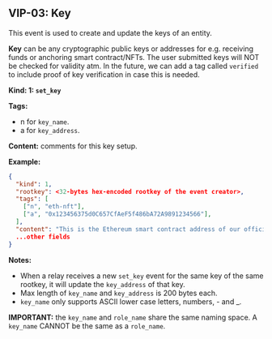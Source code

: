 ## VIP-03: Key

This event is used to create and update the keys of an entity.

**Key** can be any cryptographic public keys or addresses for e.g. receiving funds or anchoring smart contract/NFTs. The user submitted keys will NOT be checked for validity atm. 
In the future, we can add a tag called `verified` to include proof of key verification in case this is needed.

**Kind: 1: `set_key`**

**Tags:**
- n for `key_name`.
- a for `key_address`.

**Content:** comments for this key setup. 

**Example:**
```json
{
  "kind": 1,
  "rootkey": <32-bytes hex-encoded rootkey of the event creator>,
  "tags": [
    ["n", "eth-nft"],
    ["a", "0x123456375d0C657CfAeF5f486bA72A9891234566"],
  ],
  "content": "This is the Ethereum smart contract address of our official NFT.",
  ...other fields
}
```

**Notes:**
- When a relay receives a new `set_key` event for the same key of the same rootkey, it will update the `key_address` of that key.
- Max length of `key_name` and `key_address` is 200 bytes each. 
- `key_name` only supports ASCII lower case letters, numbers, - and _. 

**IMPORTANT:** the `key_name` and `role_name` share the same naming space. A `key_name` CANNOT be the same as a `role_name`. 
